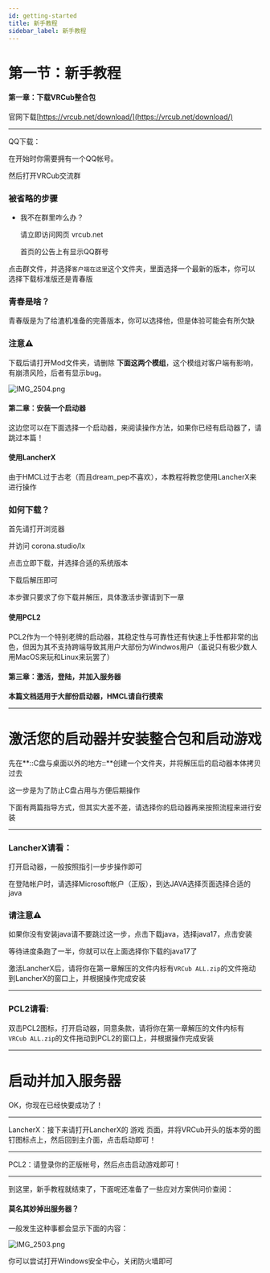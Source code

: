 ```yaml
---
id: getting-started
title: 新手教程
sidebar_label: 新手教程
---
```


# 第一节：新手教程

#### 第一章：下载VRCub整合包

官网下载[https://vrcub.net/download/](https://vrcub.net/download/)

---

QQ下载：

在开始时你需要拥有一个QQ帐号。

然后打开VRCub交流群

 ### 被省略的步骤

+  我不在群里咋么办？

    请立即访问网页 vrcub.net

    首页的公告上有显示QQ群号

点击群文件，并选择`客户端在这里`这个文件夹，里面选择一个最新的版本，你可以选择下载标准版还是青春版

 ### 青春是啥？

 青春版是为了给渣机准备的完善版本，你可以选择他，但是体验可能会有所欠缺

 ### 注意⚠️

 下载后请打开Mod文件夹，请删除 **下面这两个模组**，这个模组对客户端有影响，有崩溃风险，后者有显示bug。

![IMG_2504.png](https://res.craft.do/user/full/8c64421f-afa1-96e8-dd67-8efce27b11dd/doc/45BB165F-FF44-4993-85FB-B120508BB2E5/7EDD5880-4F3D-4166-94BC-20884105F81E_2/8Aft23xGVenG54VDeo4jKd4J4yMNv3gUK0yQGYSnU7gz/IMG_2504.png)

#### 第二章：**安装一个启动器**

这边您可以在下面选择一个启动器，来阅读操作方法，如果你已经有启动器了，请跳过本篇！

#### 使用LancherX

由于HMCL过于古老（而且dream_pep不喜欢），本教程将教您使用LancherX来进行操作

### 如何下载？

首先请打开浏览器

并访问 corona.studio/lx

点击立即下载，并选择合适的系统版本

下载后解压即可

 本步骤只要求了你下载并解压，具体激活步骤请到下一章

#### 使用PCL2

PCL2作为一个特别老牌的启动器，其稳定性与可靠性还有快速上手性都非常的出色，但因为其不支持跨端导致其用户大部份为Windwos用户（虽说只有极少数人用MacOS来玩和Linux来玩罢了）

#### 第三章：激活，登陆，并加入服务器

 **本篇文档适用于大部份启动器，HMCL请自行摸索**

---

# 激活您的启动器并安装整合包和启动游戏

先在**::C盘与桌面以外的地方::**创建一个文件夹，并将解压后的启动器本体拷贝过去

 这一步是为了防止C盘占用与方便后期操作

下面有两篇指导方式，但其实大差不差，请选择你的启动器再来按照流程来进行安装

---

### LancherX请看：

打开启动器，一般按照指引一步步操作即可

在登陆帐户时，请选择Microsoft帐户（正版），到达JAVA选择页面选择合适的java

 ### 请注意⚠️

 如果你没有安装java请不要跳过这一步，点击下载java，选择java17，点击安装

 等待进度条跑了一半，你就可以在上面选择你下载的java17了

激活LancherX后，请将你在第一章解压的文件内标有`VRCub ALL.zip`的文件拖动到LancherX的窗口上，并根据操作完成安装

---

### PCL2请看:

双击PCL2图标，打开启动器，同意条款，请将你在第一章解压的文件内标有`VRCub ALL.zip`的文件拖动到PCL2的窗口上，并根据操作完成安装

---

# 启动并加入服务器

OK，你现在已经快要成功了！

---

LancherX：接下来请打开LancherX的 游戏 页面，并将VRCub开头的版本旁的图钉图标点上，然后回到主介面，点击启动即可！

---

PCL2：请登录你的正版帐号，然后点击启动游戏即可！

---

到这里，新手教程就结束了，下面呢还准备了一些应对方案供问价查阅：

#### 莫名其妙掉出服务器？

一般发生这种事都会显示下面的内容：

![IMG_2503.png](https://res.craft.do/user/full/8c64421f-afa1-96e8-dd67-8efce27b11dd/doc/45BB165F-FF44-4993-85FB-B120508BB2E5/D8513A8F-1110-4DB2-9F81-B59AE9B0C0CB_2/mXWifihjAPRXpuJ1OF7XtuuKjxTh936UhXiFBq37brsz/IMG_2503.png)

你可以尝试打开Windows安全中心，关闭防火墙即可